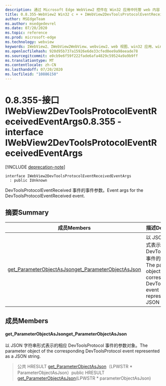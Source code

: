 ```yaml
---
description: 通过 Microsoft Edge WebView2 控件在 Win32 应用中托管 web 内容
title: 0.8.355-WebView2 Win32 c + + IWebView2DevToolsProtocolEventReceivedEventArgs
author: MSEdgeTeam
ms.author: msedgedevrel
ms.date: 07/20/2020
ms.topic: reference
ms.prod: microsoft-edge
ms.technology: webview
keywords: IWebView2、IWebView2WebView、webview2、web 视图、win32 应用、win32、edge
ms.openlocfilehash: 920d95b737a15926e6de33cfed0ee9a98eeade78
ms.sourcegitcommit: e0cb9e6f59f222fade6afa4829c59524a9a9b9ff
ms.translationtype: MT
ms.contentlocale: zh-CN
ms.lasthandoff: 07/20/2020
ms.locfileid: "10886150"
---
```

# <span data-ttu-id="0a9b7-104">0.8.355-接口 IWebView2DevToolsProtocolEventReceivedEventArgs</span><span class="sxs-lookup"><span data-stu-id="0a9b7-104">0.8.355 - interface IWebView2DevToolsProtocolEventReceivedEventArgs</span></span> 

[!INCLUDE [deprecation-note](../../includes/deprecation-note.md)]

```
interface IWebView2DevToolsProtocolEventReceivedEventArgs
  : public IUnknown
```

<span data-ttu-id="0a9b7-105">DevToolsProtocolEventReceived 事件的事件参数。</span><span class="sxs-lookup"><span data-stu-id="0a9b7-105">Event args for the DevToolsProtocolEventReceived event.</span></span>

## <span data-ttu-id="0a9b7-106">摘要</span><span class="sxs-lookup"><span data-stu-id="0a9b7-106">Summary</span></span>

 <span data-ttu-id="0a9b7-107">成员</span><span class="sxs-lookup"><span data-stu-id="0a9b7-107">Members</span></span>                        | <span data-ttu-id="0a9b7-108">描述</span><span class="sxs-lookup"><span data-stu-id="0a9b7-108">Descriptions</span></span>
--------------------------------|---------------------------------------------
[<span data-ttu-id="0a9b7-109">get_ParameterObjectAsJson</span><span class="sxs-lookup"><span data-stu-id="0a9b7-109">get_ParameterObjectAsJson</span></span>](#get_parameterobjectasjson) | <span data-ttu-id="0a9b7-110">以 JSON 字符串形式表示的相应 DevToolsProtocol 事件的参数对象。</span><span class="sxs-lookup"><span data-stu-id="0a9b7-110">The parameter object of the corresponding DevToolsProtocol event represented as a JSON string.</span></span>

## <span data-ttu-id="0a9b7-111">成员</span><span class="sxs-lookup"><span data-stu-id="0a9b7-111">Members</span></span>

#### <span data-ttu-id="0a9b7-112">get_ParameterObjectAsJson</span><span class="sxs-lookup"><span data-stu-id="0a9b7-112">get_ParameterObjectAsJson</span></span> 

<span data-ttu-id="0a9b7-113">以 JSON 字符串形式表示的相应 DevToolsProtocol 事件的参数对象。</span><span class="sxs-lookup"><span data-stu-id="0a9b7-113">The parameter object of the corresponding DevToolsProtocol event represented as a JSON string.</span></span>

> <span data-ttu-id="0a9b7-114">公共 HRESULT [get_ParameterObjectAsJson](#get_parameterobjectasjson)（LPWSTR \* ParameterObjectAsJson）</span><span class="sxs-lookup"><span data-stu-id="0a9b7-114">public HRESULT [get_ParameterObjectAsJson](#get_parameterobjectasjson)(LPWSTR \* parameterObjectAsJson)</span></span>

